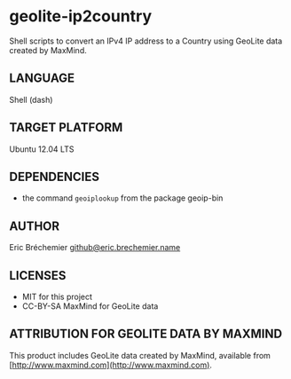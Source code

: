 geolite-ip2country
==================

Shell scripts to convert an IPv4 IP address to a Country
using GeoLite data created by MaxMind.

## LANGUAGE ##

Shell (dash)

## TARGET PLATFORM ##

Ubuntu 12.04 LTS

## DEPENDENCIES ##

* the command `geoiplookup` from the package geoip-bin

## AUTHOR ##

Eric Bréchemier <github@eric.brechemier.name>

## LICENSES ##

* MIT for this project
* CC-BY-SA MaxMind for GeoLite data

## ATTRIBUTION FOR GEOLITE DATA BY MAXMIND ##

This product includes GeoLite data created by MaxMind,
available from [http://www.maxmind.com](http://www.maxmind.com).
